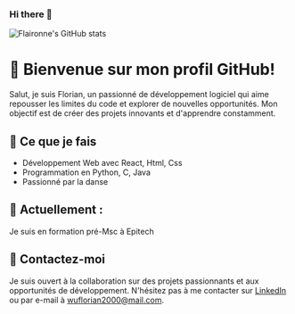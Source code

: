 ### Hi there 👋

![Flaironne's GitHub stats](https://github-readme-stats.vercel.app/api?username=flaironne&show_icons=true&theme=tokyonight)

# 👋 Bienvenue sur mon profil GitHub!

Salut, je suis Florian, un passionné de développement logiciel qui aime repousser les limites du code et explorer de nouvelles opportunités. Mon objectif est de créer des projets innovants et d'apprendre constamment.

## 🚀 Ce que je fais

- Développement Web avec React, Html, Css
- Programmation en Python, C, Java
- Passionné par la danse

## 🌱 Actuellement :

Je suis en formation pré-Msc à Epitech

## 💬 Contactez-moi

Je suis ouvert à la collaboration sur des projets passionnants et aux opportunités de développement. N'hésitez pas à me contacter sur [LinkedIn](https://www.linkedin.com/in/florian-wu-2b6640250/) ou par e-mail à wuflorian2000@mail.com.

<!--
**Flaironne/Flaironne** is a ✨ _special_ ✨ repository because its `README.md` (this file) appears on your GitHub profile.

Here are some ideas to get you started:

- 🔭 I’m currently working on ...
- 🌱 I’m currently learning ...
- 👯 I’m looking to collaborate on ...
- 🤔 I’m looking for help with ...
- 💬 Ask me about ...
- 📫 How to reach me: ...
- 😄 Pronouns: ...
- ⚡ Fun fact: ...
-->
